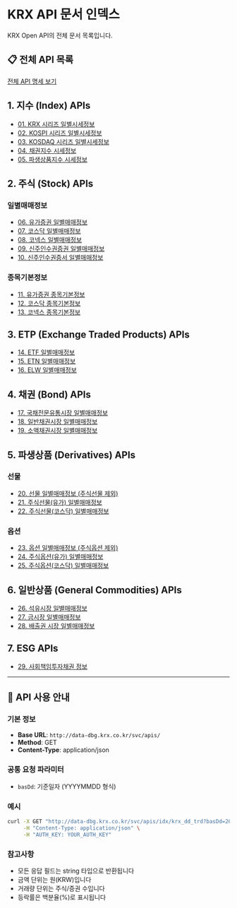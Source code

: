 # KRX API 문서 인덱스

KRX Open API의 전체 문서 목록입니다.

## 📋 전체 API 목록

[전체 API 명세 보기](./KRX_API_Spec.md)

## 1. 지수 (Index) APIs

- [01. KRX 시리즈 일별시세정보](./KRX_API_Spec/01_krx_index_daily.md)
- [02. KOSPI 시리즈 일별시세정보](./KRX_API_Spec/02_kospi_index_daily.md)
- [03. KOSDAQ 시리즈 일별시세정보](./KRX_API_Spec/03_kosdaq_index_daily.md)
- [04. 채권지수 시세정보](./KRX_API_Spec/04_bond_index_daily.md)
- [05. 파생상품지수 시세정보](./KRX_API_Spec/05_derivative_index_daily.md)

## 2. 주식 (Stock) APIs

### 일별매매정보
- [06. 유가증권 일별매매정보](./KRX_API_Spec/06_stock_kospi_daily.md)
- [07. 코스닥 일별매매정보](./KRX_API_Spec/07_stock_kosdaq_daily.md)
- [08. 코넥스 일별매매정보](./KRX_API_Spec/08_stock_konex_daily.md)
- [09. 신주인수권증권 일별매매정보](./KRX_API_Spec/09_stock_warrant_daily.md)
- [10. 신주인수권증서 일별매매정보](./KRX_API_Spec/10_stock_right_daily.md)

### 종목기본정보
- [11. 유가증권 종목기본정보](./KRX_API_Spec/11_stock_kospi_info.md)
- [12. 코스닥 종목기본정보](./KRX_API_Spec/12_stock_kosdaq_info.md)
- [13. 코넥스 종목기본정보](./KRX_API_Spec/13_stock_konex_info.md)

## 3. ETP (Exchange Traded Products) APIs

- [14. ETF 일별매매정보](./KRX_API_Spec/14_etf_daily.md)
- [15. ETN 일별매매정보](./KRX_API_Spec/15_etn_daily.md)
- [16. ELW 일별매매정보](./KRX_API_Spec/16_elw_daily.md)

## 4. 채권 (Bond) APIs

- [17. 국채전문유통시장 일별매매정보](./KRX_API_Spec/17_bond_government_daily.md)
- [18. 일반채권시장 일별매매정보](./KRX_API_Spec/18_bond_general_daily.md)
- [19. 소액채권시장 일별매매정보](./KRX_API_Spec/19_bond_small_daily.md)

## 5. 파생상품 (Derivatives) APIs

### 선물
- [20. 선물 일별매매정보 (주식선물 제외)](./KRX_API_Spec/20_futures_general_daily.md)
- [21. 주식선물(유가) 일별매매정보](./KRX_API_Spec/21_futures_kospi_stock_daily.md)
- [22. 주식선물(코스닥) 일별매매정보](./KRX_API_Spec/22_futures_kosdaq_stock_daily.md)

### 옵션
- [23. 옵션 일별매매정보 (주식옵션 제외)](./KRX_API_Spec/23_options_general_daily.md)
- [24. 주식옵션(유가) 일별매매정보](./KRX_API_Spec/24_options_kospi_stock_daily.md)
- [25. 주식옵션(코스닥) 일별매매정보](./KRX_API_Spec/25_options_kosdaq_stock_daily.md)

## 6. 일반상품 (General Commodities) APIs

- [26. 석유시장 일별매매정보](./KRX_API_Spec/26_oil_daily.md)
- [27. 금시장 일별매매정보](./KRX_API_Spec/27_gold_daily.md)
- [28. 배출권 시장 일별매매정보](./KRX_API_Spec/28_ets_daily.md)

## 7. ESG APIs

- [29. 사회책임투자채권 정보](./KRX_API_Spec/29_sri_bond_info.md)

---

## 📌 API 사용 안내

### 기본 정보
- **Base URL**: `http://data-dbg.krx.co.kr/svc/apis/`
- **Method**: GET
- **Content-Type**: application/json

### 공통 요청 파라미터
- `basDd`: 기준일자 (YYYYMMDD 형식)

### 예시
```bash
curl -X GET "http://data-dbg.krx.co.kr/svc/apis/idx/krx_dd_trd?basDd=20240105" \
     -H "Content-Type: application/json" \
     -H "AUTH_KEY: YOUR_AUTH_KEY"
```

### 참고사항
- 모든 응답 필드는 string 타입으로 반환됩니다
- 금액 단위는 원(KRW)입니다
- 거래량 단위는 주식/증권 수입니다
- 등락률은 백분율(%)로 표시됩니다 